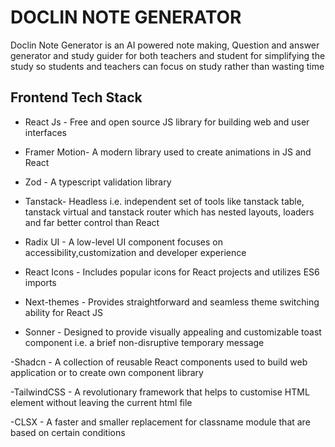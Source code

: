 # DOCLIN NOTE GENERATOR

Doclin Note Generator is an AI powered note making, Question and answer generator and study guider for both teachers and student for simplifying the study so students and teachers can focus on study rather than wasting time

## Frontend Tech Stack

- React Js - Free and open source JS library for building web and user interfaces

- Framer Motion- A modern library used to create animations in JS and React

- Zod - A typescript validation library 

- Tanstack- Headless i.e. independent set of tools like tanstack table, tanstack virtual and tanstack router which has nested layouts, loaders and far better control than React

- Radix UI - A low-level UI component focuses on accessibility,customization and developer experience 

- React Icons - Includes popular icons for React projects and utilizes ES6 imports 

- Next-themes - Provides straightforward and seamless theme switching ability for React JS 

- Sonner - Designed to provide visually appealing and customizable toast component i.e. a brief non-disruptive temporary message

-Shadcn -  A collection of reusable React components used to build web application or to create own component library 

-TailwindCSS - A revolutionary framework that helps to customise HTML element without leaving the current html file

-CLSX - A faster and smaller replacement for classname module that are based on certain conditions